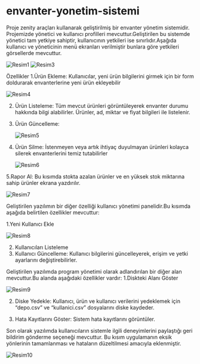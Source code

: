 # envanter-yonetim-sistemi
Proje zenity araçları kullanarak geliştirilmiş bir envanter yönetim sistemidir.
Projemizde yönetici ve kullanıcı profilleri mevcuttur.Geliştirilen bu sistemde yönetici tam yetkiye sahiptir, kullanıcının yetkileri ise sınırlıdır.Aşağıda kullanıcı ve yöneticinin menü ekranları verilmiştir bunlara göre yetkileri görsellerde mevcuttur.

![Resim1](https://github.com/user-attachments/assets/7878fce0-9eee-40f4-95d3-c83baa266308)
![Resim3](https://github.com/user-attachments/assets/d9aa91a2-28af-460b-a6b1-5d475bb94d3a)

Özellikler
1.Ürün Ekleme: Kullanıcılar, yeni ürün bilgilerini girmek için bir form doldurarak envanterlerine yeni ürün ekleyebilir

![Resim4](https://github.com/user-attachments/assets/9cb33a69-eff2-465f-a329-d5632361e564)

2. Ürün Listeleme: Tüm mevcut ürünleri görüntüleyerek envanter durumu hakkında bilgi alabilirler. Ürünler, ad, miktar ve fiyat bilgileri ile listelenir.

3. Ürün Güncelleme:
   
   ![Resim5](https://github.com/user-attachments/assets/189603a3-25f9-4e3a-a39c-ff72fe9fb8df)

4. Ürün Silme: İstenmeyen veya artık ihtiyaç duyulmayan ürünleri kolayca silerek envanterlerini temiz tutabilirler

   ![Resim6](https://github.com/user-attachments/assets/29f8a3ac-040b-42c6-aaba-5e924a06eb14)

5.Rapor Al: Bu kısımda stokta azalan ürünler ve en yüksek stok miktarına sahip ürünler ekrana yazdırılır.

![Resim7](https://github.com/user-attachments/assets/81ed6fda-1533-44d3-9fd3-ed48c01a3c7b)

Geliştirilen yazılımın bir diğer özelliği kullanıcı yönetimi panelidir.Bu kısımda aşağıda belirtilen özellikler mevcuttur:

1.Yeni Kullanıcı Ekle

![Resim8](https://github.com/user-attachments/assets/a598ac8c-b2e2-48c5-98eb-fead1f5f4108)

2. Kullanıcıları Listeleme
3. Kullanıcı Güncelleme: Kullanıcı bilgilerini güncelleyerek, erişim ve yetki ayarlarını değiştirebilirler. 

Geliştirilen yazılımda program yönetimi olarak adlandırılan bir diğer alan mevcuttur.Bu alanda aşağıdaki özellikler vardır:
1.Diskteki Alanı Göster

![Resim9](https://github.com/user-attachments/assets/d0b57de8-b9a0-4f28-92da-301b63a7e573)

2. Diske Yedekle: Kullanıcı, ürün ve kullanıcı verilerini yedeklemek için “depo.csv” ve “kullanici.csv” dosyalarını diske kaydeder.

3. Hata Kayıtlarını Göster: Sistem hata kayıtlarını görüntüler.

Son olarak yazılımda kullanıcıların sistemle ilgili deneyimlerini paylaştığı geri bildirim gönderme seçeneği mevcuttur. Bu kısım uygulamanın eksik yönlerinin tamamlanması ve hataların düzeltilmesi amacıyla eklenmiştir.

![Resim10](https://github.com/user-attachments/assets/c4499338-b1e5-4568-8341-1a607debba37)






   
